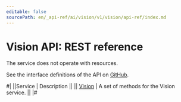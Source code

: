 ```yaml
---
editable: false
sourcePath: en/_api-ref/ai/vision/v1/vision/api-ref/index.md
---
```


# Vision API: REST reference

The service does not operate with resources.

See the interface definitions of the API on [GitHub](https://github.com/yandex-cloud/cloudapi).

#|
||Service | Description ||
|| [Vision](Vision/index.md) | A set of methods for the Vision service. ||
|#